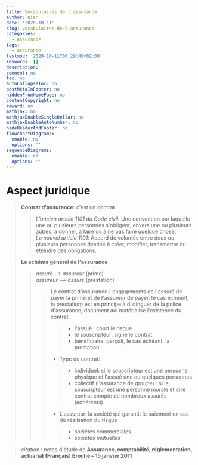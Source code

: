 ```yaml
---
title: Vocabulaires de l'assurance
author: Qian
date: '2020-10-11'
slug: vocabulaires-de-l-assurance
categories:
  - assurance
tags:
  - assurance
lastmod: '2020-10-11T00:29:49+02:00'
keywords: []
description: ''
comment: no
toc: no
autoCollapseToc: no
postMetaInFooter: no
hiddenFromHomePage: no
contentCopyright: no
reward: no
mathjax: no
mathjaxEnableSingleDollar: no
mathjaxEnableAutoNumber: no
hideHeaderAndFooter: no
flowchartDiagrams:
  enable: no
  options: ''
sequenceDiagrams:
  enable: no
  options: ''
---
```

<script src="webfont.js"></script>
<script src="snap.svg-min.js"></script>
<script src="underscore-min.js"></script>
<script src="sequence-diagram-min.js"></script>

<!--more-->
# Aspect juridique
>**Contrat d'assurance**: c'est un contrat.    
>>*L’ancien article 1101 du Code civil*: Une convention par laquelle une ou plusieurs personnes s'obligent, envers une ou plusieurs autres, à donner, à faire ou à ne pas faire quelque chose.     
>>*Le nouvel article 1101*: Accord de volontés entre deux ou plusieurs personnes destiné à créer, modifier, transmettre ou éteindre des obligations. 


>**Le schéma général de l'assurance**    
  >>*assuré* --> *assureur* (prime)  
  >>*assureur* --> *assuré* (prestation)  
  >>> Le contrat d'assurance ( engagements de l'assuré de payer la prime et de l'assureur de payer, le cas échéant, la prestation) est en principe à distinguer de la police d'assurance, document aui matérialise l'existence du contrat.
  >>>> * l'assué : court le risque 
  >>>> * le souscripteur: signe le contrat
  >>>> * bénéficiaire: perçoit, le cas échéant, la prestation
  >>> * Type de contrat:
  >>>> * individuel: si le souscripteur est une personne physique et l'assué une ou quelques personnes
  >>>> * collectif (l'assurance de groupe) : si le souscripteur est une personne morale et si le contrat compte de nombreux assurés (adhérents)
  >>> * L'assureur: la société qui garantit le paiement en cas de réalisation du risque
  >>>> * sociétés commerciales 
  >>>> * sociétés mutuelles

> *citation* : notes d'étude de **Assurance, comptabilité, réglementation, actuariat (Français) Broché – 15 janvier 2011**

